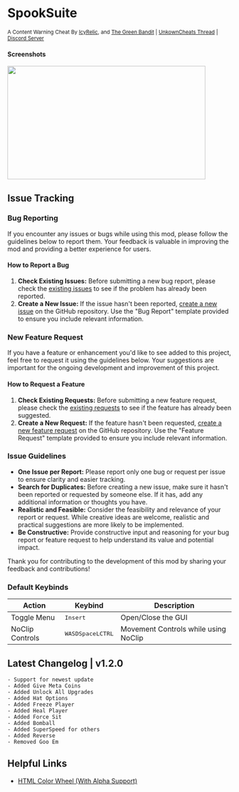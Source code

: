 # SpookSuite
<sup>A Content Warning Cheat By [IcyRelic](https://github.com/icyrelic), and [The Green Bandit](https://www.unknowncheats.me/forum/members/4713314.html) | [UnkownCheats Thread](https://www.unknowncheats.me/forum/lethal-company/615575-lethal-menu-lethal-company-cheat.html) | [Discord Server](https://discord.gg/D6wuXEnfhP)</sup>

#### Screenshots
<p>
  <img src="https://i.imgur.com/H5FEQMr.png" width="445" height="255" />
</p>


## Issue Tracking

### Bug Reporting

If you encounter any issues or bugs while using this mod, please follow the guidelines below to report them. Your feedback is valuable in improving the mod and providing a better experience for users.

#### How to Report a Bug

1. **Check Existing Issues:** Before submitting a new bug report, please check the [existing issues](https://github.com/IcyRelic/SpookSuite/labels/bug) to see if the problem has already been reported.
2. **Create a New Issue:** If the issue hasn't been reported, [create a new issue](https://github.com/IcyRelic/SpookSuite/issues/new?assignees=IcyRelic&labels=bug&projects=&template=bug_report.md&title=%5BBUG%5D) on the GitHub repository. Use the "Bug Report" template provided to ensure you include relevant information.

### New Feature Request

If you have a feature or enhancement you'd like to see added to this project, feel free to request it using the guidelines below. Your suggestions are important for the ongoing development and improvement of this project.

#### How to Request a Feature

1. **Check Existing Requests:** Before submitting a new feature request, please check the [existing requests](https://github.com/IcyRelic/SpookSuite/labels/enhancement) to see if the feature has already been suggested.
2. **Create a New Request:** If the feature hasn't been requested, [create a new feature request](https://github.com/IcyRelic/SpookSuite/issues/new?assignees=IcyRelic&labels=enhancement&projects=&template=feature-request.md&title=%5BFeature%5D) on the GitHub repository. Use the "Feature Request" template provided to ensure you include relevant information.

### Issue Guidelines
- **One Issue per Report:** Please report only one bug or request per issue to ensure clarity and easier tracking.
- **Search for Duplicates:** Before creating a new issue, make sure it hasn't been reported or requested by someone else. If it has, add any additional information or thoughts you have.
- **Realistic and Feasible:** Consider the feasibility and relevance of your report or request. While creative ideas are welcome, realistic and practical suggestions are more likely to be implemented.
- **Be Constructive:** Provide constructive input and reasoning for your bug report or feature request to help understand its value and potential impact.

Thank you for contributing to the development of this mod by sharing your feedback and contributions!


### Default Keybinds

| Action       | Keybind       | Description   |
| ------------ | ------------- | ------------- |
| Toggle Menu  | <kbd>Insert</kbd> | Open/Close the GUI |
| NoClip Controls  | <kbd>W</kbd><kbd>A</kbd><kbd>S</kbd><kbd>D</kbd><kbd>Space</kbd><kbd>LCTRL</kbd> | Movement Controls while using NoClip |

## Latest Changelog | v1.2.0
```
- Support for newest update
- Added Give Meta Coins
- Added Unlock All Upgrades
- Added Hat Options
- Added Freeze Player
- Added Heal Player
- Added Force Sit
- Added Bomball
- Added SuperSpeed for others
- Added Reverse
- Removed Goo Em
```

## Helpful Links
  - [HTML Color Wheel (With Alpha Support)](https://rgbacolorpicker.com/color-wheel-picker)
